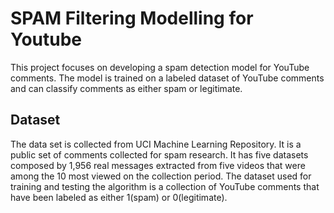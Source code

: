# SPAM Filtering Modelling for Youtube
This project focuses on developing a spam detection model for YouTube comments. The model is trained on a labeled dataset of YouTube comments and can classify comments as either spam or legitimate.

## Dataset
The data set is collected from UCI Machine Learning Repository. It is a public set of comments collected for spam research. It has five datasets composed by 1,956 real messages extracted from five videos that were among the 10 most viewed on the collection period. The dataset used for training and testing the algorithm is a collection of YouTube comments that have been labeled as either 1(spam) or 0(legitimate).

